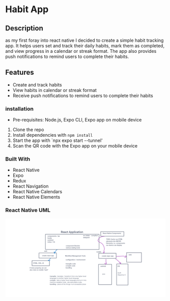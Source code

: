 # Habit App

## Description

as my first foray into react native I decided to create a simple habit tracking app. It helps users set and track their daily habits, mark them as completed, and view progress in a calendar or streak format. The app also provides push notifications to remind users to complete their habits.

## Features

- Create and track habits
- View habits in calendar or streak format
- Receive push notifications to remind users to complete their habits

### installation

- Pre-requisites: Node.js, Expo CLI, Expo app on mobile device

1. Clone the repo
2. Install dependencies with `npm install`
3. Start the app with `npx expo start --tunnel'
4. Scan the QR code with the Expo app on your mobile device

### Built With

- React Native
- Expo
- Redux
- React Navigation
- React Native Calendars
- React Native Elements

### React Native UML

![React UML](./assets/class-41-401d51.png)

